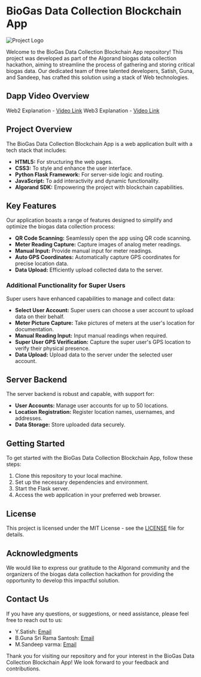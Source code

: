 # BioGas Data Collection Blockchain App

![Project Logo](https://socialify.git.ci/gunasantosh/dapp/image?description=1&font=Bitter&name=1&pattern=Plus&theme=Dark)

Welcome to the BioGas Data Collection Blockchain App repository! This project was developed as part of the Algorand biogas data collection hackathon, aiming to streamline the process of gathering and storing critical biogas data. Our dedicated team of three talented developers, Satish, Guna, and Sandeep, has crafted this solution using a stack of Web technologies.

## Dapp Video Overview

Web2 Explanation - [Video Link](https://drive.google.com/file/d/1Ne_PPV5S5i0NTCd3hi8lxCKpnEUvURom/view?usp=drive_link)
Web3 Explanation - [Video Link](https://drive.google.com/file/d/1Wg2-bzds5dcrTjNZmThimLiui6X2Gs9B/view?usp=sharing)

## Project Overview

The BioGas Data Collection Blockchain App is a web application built with a tech stack that includes:

- **HTML5:** For structuring the web pages.
- **CSS3:** To style and enhance the user interface.
- **Python Flask Framework:** For server-side logic and routing.
- **JavaScript:** To add interactivity and dynamic functionality.
- **Algorand SDK:** Empowering the project with blockchain capabilities.

## Key Features

Our application boasts a range of features designed to simplify and optimize the biogas data collection process:

- **QR Code Scanning:** Seamlessly open the app using QR code scanning.
- **Meter Reading Capture:** Capture images of analog meter readings.
- **Manual Input:** Provide manual input for meter readings.
- **Auto GPS Coordinates:** Automatically capture GPS coordinates for precise location data.
- **Data Upload:** Efficiently upload collected data to the server.

### Additional Functionality for Super Users

Super users have enhanced capabilities to manage and collect data:

- **Select User Account:** Super users can choose a user account to upload data on their behalf.
- **Meter Picture Capture:** Take pictures of meters at the user's location for documentation.
- **Manual Reading Input:** Input manual readings when required.
- **Super User GPS Verification:** Capture the super user's GPS location to verify their physical presence.
- **Data Upload:** Upload data to the server under the selected user account.

## Server Backend

The server backend is robust and capable, with support for:

- **User Accounts:** Manage user accounts for up to 50 locations.
- **Location Registration:** Register location names, usernames, and addresses.
- **Data Storage:** Store uploaded data securely.

## Getting Started

To get started with the BioGas Data Collection Blockchain App, follow these steps:

1. Clone this repository to your local machine.
2. Set up the necessary dependencies and environment.
3. Start the Flask server.
4. Access the web application in your preferred web browser.

## License

This project is licensed under the MIT License - see the [LICENSE](https://github.com/git/git-scm.com/blob/main/MIT-LICENSE.txt) file for details.

## Acknowledgments

We would like to express our gratitude to the Algorand community and the organizers of the biogas data collection hackathon for providing the opportunity to develop this impactful solution.

## Contact Us

If you have any questions, or suggestions, or need assistance, please feel free to reach out to us:

- Y.Satish: [Email](mailto:satishchandrachowdaryy@mictech.edu.in)
- B.Guna Sri Rama Santosh: [Email](mailto:gunasantosh999@gmail.com)
- M.Sandeep varma: [Email](mailto:manthenasandeepvarma766@gmail.com)

Thank you for visiting our repository and for your interest in the BioGas Data Collection Blockchain App! We look forward to your feedback and contributions.
